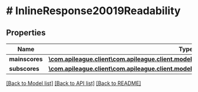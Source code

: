 # # InlineResponse20019Readability

## Properties

Name | Type | Description | Notes
------------ | ------------- | ------------- | -------------
**mainscores** | [**\com.apileague.client\com.apileague.client.model\InlineResponse20019ReadabilityMainscores**](InlineResponse20019ReadabilityMainscores.md) |  | [optional]
**subscores** | [**\com.apileague.client\com.apileague.client.model\InlineResponse20019ReadabilitySubscores**](InlineResponse20019ReadabilitySubscores.md) |  | [optional]

[[Back to Model list]](../../README.md#models) [[Back to API list]](../../README.md#endpoints) [[Back to README]](../../README.md)
